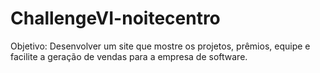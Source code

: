 # ChallengeVI-noitecentro
Objetivo: Desenvolver um site que mostre os projetos, prêmios, equipe e facilite a geração de vendas para a empresa de software.
